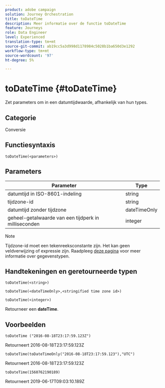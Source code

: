 ```yaml
---
product: adobe campaign
solution: Journey Orchestration
title: toDateTime
description: Meer informatie over de functie toDateTime
feature: Journeys
role: Data Engineer
level: Experienced
translation-type: tm+mt
source-git-commit: ab19cc5a3d998d1178984c5028b1ba650d3e1292
workflow-type: tm+mt
source-wordcount: '97'
ht-degree: 5%

---
```


# toDateTime {#toDateTime}

Zet parameters om in een datumtijdwaarde, afhankelijk van hun types.

## Categorie

Conversie

## Functiesyntaxis

`toDateTime(<parameters>)`

## Parameters

| Parameter | Type |
|-----------|------------------|
| datumtijd in ISO-8601-indeling | string |
| tijdzone-id | string |
| datumtijd zonder tijdzone | dateTimeOnly |
| geheel-getalwaarde van een tijdperk in milliseconden | integer |

>[!NOTE]
>
>Tijdzone-id moet een tekenreeksconstante zijn. Het kan geen veldverwijzing of expressie zijn. Raadpleeg [deze pagina](../expression/data-types.md) voor meer informatie over gegevenstypen.

## Handtekeningen en geretourneerde typen

`toDateTime(<string>)`

`toDateTime(<dateTimeOnly>,<stringified time zone id>)`

`toDateTime(<integer>)`

Retourneer een **dateTime**.

<!--`toDateTime(<year>,<month>,<dayOfMonth>,<hour>,<minute>,<second>)`

Returns a date time with default time zone UTC.

`toDateTime(<year>,<month>,<dayOfMonth>)`
`toDateTime(<stringified timeZone>,<year>,<month>,<dayOfMonth>)`
`toDateTime(<timeZone>,<year>,<month>,<dayOfMonth>)`

Return a datetime where hour, minute and second set to 0.

`toDateTime(<stringified timeZone>,<year>,<month>,<dayOfMonth>,<hour>,<minute>,<second>)`
`toDateTime(<string>)`
`toDateTime(<string>,<integer>)`
`toDateTime(<stringified timeZone>,<dateTimeOnly)`

`toDateTime(<timeZone>,<integer>)`

Return a datetime.

-->

## Voorbeelden

`toDateTime ("2016-08-18T23:17:59.123Z")`

Retourneert 2016-08-18T23:17:59.123Z

`toDateTime(toDateTimeOnly("2016-08-18T23:17:59.123"),"UTC")`

Retourneert 2016-08-18T23:17:59.123Z

`toDateTime(1560762190189)`

Retourneert 2019-06-17T09:03:10.189Z

<!--`toDateTime ("2016-08-18T23:17:59.123", "UTC")`

Returns 2016-08-18T23:17:59.123Z.

`toDateTime("Z",2016,8,18,23,17,59)`

Returns 2016-08-18T23:17:59.000Z.

`toDateTime("Z",2016,8,18)`

Returns 2016-08-18T00:00:00.000Z.-->
